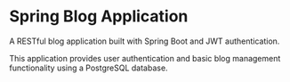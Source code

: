 # Spring Blog Application
A RESTful blog application built with Spring Boot and JWT authentication.

This application provides user authentication and basic blog management functionality using a PostgreSQL database.
